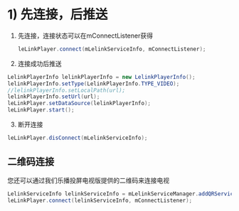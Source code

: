 # 1\) 先连接，后推送

1. 先连接，连接状态可以在mConnectListener获得

   ```java
   leLinkPlayer.connect(mLelinkServiceInfo, mConnectListener);
   ```

2. 连接成功后推送

```java
LelinkPlayerInfo lelinkPlayerInfo = new LelinkPlayerInfo();
lelinkPlayerInfo.setType(LelinkPlayerInfo.TYPE_VIDEO);
//lelinkPlayerInfo.setLocalPath(url);
lelinkPlayerInfo.setUrl(url);
leLinkPlayer.setDataSource(lelinkPlayerInfo);
leLinkPlayer.start();
   ```

3. 断开连接
```java
leLinkPlayer.disConnect(mLelinkServiceInfo);
```

## 二维码连接

您还可以通过我们乐播投屏电视版提供的二维码来连接电视

```java
LelinkServiceInfo lelinkServiceInfo = mLelinkServiceManager.addQRServiceInfo(qrCodeStr);
leLinkPlayer.connect(lelinkServiceInfo, mConnectListener);
```

